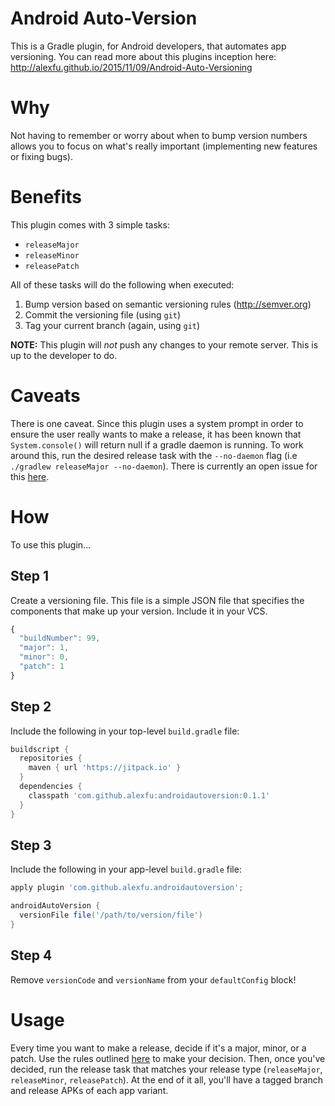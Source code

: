 # Android Auto-Version
This is a Gradle plugin, for Android developers, that automates app versioning. You can read more
about this plugins inception here: http://alexfu.github.io/2015/11/09/Android-Auto-Versioning

# Why
Not having to remember or worry about when to bump version numbers allows you to focus on what's
really important (implementing new features or fixing bugs).

# Benefits
This plugin comes with 3 simple tasks:

- `releaseMajor`
- `releaseMinor`
- `releasePatch`

All of these tasks will do the following when executed:

1. Bump version based on semantic versioning rules (http://semver.org)
2. Commit the versioning file (using `git`)
3. Tag your current branch (again, using `git`)

**NOTE:** This plugin will *not* push any changes to your remote server.
This is up to the developer to do.

# Caveats
There is one caveat. Since this plugin uses a system prompt in order to ensure the user really wants
to make a release, it has been known that `System.console()` will return null if a gradle daemon is
running. To work around this, run the desired release task with the `--no-daemon` flag (i.e `./gradlew releaseMajor --no-daemon`).
There is currently an open issue for this [here](https://issues.gradle.org/browse/GRADLE-2310).

# How
To use this plugin...

## Step 1
Create a versioning file. This file is a simple JSON file that specifies the components that make
up your version. Include it in your VCS.

```javascript
{
  "buildNumber": 99,
  "major": 1,
  "minor": 0,
  "patch": 1
}
```

## Step 2
Include the following in your top-level `build.gradle` file:

```groovy
buildscript {
  repositories {
    maven { url 'https://jitpack.io' }
  }
  dependencies {
    classpath 'com.github.alexfu:androidautoversion:0.1.1'
  }
}
```

## Step 3
Include the following in your app-level `build.gradle` file:

```groovy
apply plugin 'com.github.alexfu.androidautoversion';

androidAutoVersion {
  versionFile file('/path/to/version/file')
}
```
## Step 4
Remove `versionCode` and `versionName` from your `defaultConfig` block!

# Usage
Every time you want to make a release, decide if it's a major, minor, or a patch. Use the rules
outlined [here](http://semver.org/) to make your decision. Then, once you've decided, run the
release task that matches your release type (`releaseMajor`, `releaseMinor`, `releasePatch`).
At the end of it all, you'll have a tagged branch and release APKs of each app variant.
